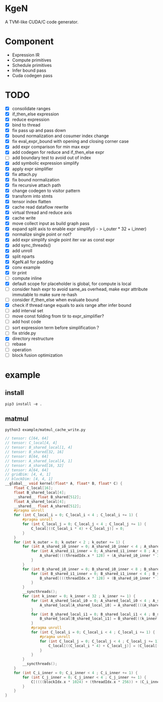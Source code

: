 # KgeN
A TVM-like CUDA/C code generator.

# Component
* Expression IR
* Compute primitives
* Schedule primitives
* Infer bound pass
* Cuda codegen pass

# TODO
- [x] consolidate ranges
- [x] if_then_else expression
- [x] reduce expression
- [x] bind to thread
- [x] fix pass up and pass down
- [x] bound normalization and cosumer index change
- [x] fix eval_expr_bound with opening and closing corner case
- [x] add expr comparison for min max expr
- [x] add codegen for reduce and if_then_else expr
- [ ] add boundary test to avoid out of index
- [x] add symbolic expression simplify
- [x] apply expr simplifier
- [x] fix attach.py
- [x] fix bound normalization
- [x] fix recursive attach path
- [x] change codegen to visitor pattern
- [x] transform into stmts
- [x] tensor index flatten 
- [x] cache read dataflow rewrite
- [x] virtual thread and reduce axis
- [x] cache write
- [x] move collect input as build graph pass
- [x] expand split axis to enable expr simplify(i - > i_outer * 32 + i_inner)
- [x] normalize single point or not?
- [x] add expr simplify single point iter var as const expr
- [x] add sync_threads()
- [x] add unroll
- [x] split nparts
- [x] KgeN.all for padding
- [x] conv example
- [x] tir print
- [ ] compute inline
- [x] default scope for placeholder is global, for compute is local
- [ ] consider hash expr to avoid same_as overhead, make expr attribute immutable to make sure re-hash
- [ ] consider if_then_else when evaluate bound
- [x] check if thread range equals to axis range after infer bound
- [ ] add interval set
- [ ] move const folding from tir to expr_simplifier?
- [ ] add host code
- [ ] sort expression term before simplification？
- [ ] fix stride.py
- [x] directory restructure
- [ ] rebase
- [ ] operation
- [ ] block fusion optimization

# example
## install
```
pip3 install -e .
```

## matmul
```
python3 example/matmul_cache_write.py
```

```c
// tensor: C[64, 64]
// tensor: C_local[4, 4]
// tensor: B_shared_local[1, 4]
// tensor: B_shared[32, 16]
// tensor: B[64, 64]
// tensor: A_shared_local[4, 1]
// tensor: A_shared[16, 32]
// tensor: A[64, 64]
// gridDim: [4, 4, 1]
// blockDim: [4, 4, 1]
__global__ void kernel(float* A, float* B, float* C) {
    float C_local[16];
    float B_shared_local[4];
    __shared__ float B_shared[512];
    float A_shared_local[4];
    __shared__ float A_shared[512];
    #pragma unroll
    for (int C_local_i = 0; C_local_i < 4 ; C_local_i += 1) {
        #pragma unroll
        for (int C_local_j = 0; C_local_j < 4 ; C_local_j += 1) {
            C_local[((C_local_i * 4) + C_local_j)] = 0;
        }
    }
    for (int k_outer = 0; k_outer < 2 ; k_outer += 1) {
        for (int A_shared_i0_inner = 0; A_shared_i0_inner < 4 ; A_shared_i0_inner += 1) {
            for (int A_shared_i1_inner = 0; A_shared_i1_inner < 8 ; A_shared_i1_inner += 1) {
                A_shared[(((threadIdx.x * 128) + (A_shared_i0_inner * 32)) + ((threadIdx.y * 8) + A_shared_i1_inner))] = A[((((threadIdx.x * 256) + (A_shared_i0_inner * 64)) + (blockIdx.x * 1024)) + (((threadIdx.y * 8) + A_shared_i1_inner) + (k_outer * 32)))];
            }
        }
        for (int B_shared_i0_inner = 0; B_shared_i0_inner < 8 ; B_shared_i0_inner += 1) {
            for (int B_shared_i1_inner = 0; B_shared_i1_inner < 4 ; B_shared_i1_inner += 1) {
                B_shared[(((threadIdx.x * 128) + (B_shared_i0_inner * 16)) + ((threadIdx.y * 4) + B_shared_i1_inner))] = B[((((threadIdx.x * 512) + (B_shared_i0_inner * 64)) + (k_outer * 2048)) + (((threadIdx.y * 4) + B_shared_i1_inner) + (blockIdx.y * 16)))];
            }
        }
        __syncthreads();
        for (int k_inner = 0; k_inner < 32 ; k_inner += 1) {
            for (int A_shared_local_i0 = 0; A_shared_local_i0 < 4 ; A_shared_local_i0 += 1) {
                A_shared_local[A_shared_local_i0] = A_shared[(((A_shared_local_i0 * 32) + (threadIdx.x * 128)) + k_inner)];
            }
            for (int B_shared_local_i1 = 0; B_shared_local_i1 < 4 ; B_shared_local_i1 += 1) {
                B_shared_local[B_shared_local_i1] = B_shared[((k_inner * 16) + (B_shared_local_i1 + (threadIdx.y * 4)))];
            }
            #pragma unroll
            for (int C_local_i = 0; C_local_i < 4 ; C_local_i += 1) {
                #pragma unroll
                for (int C_local_j = 0; C_local_j < 4 ; C_local_j += 1) {
                    C_local[((C_local_i * 4) + C_local_j)] = (C_local[((C_local_i * 4) + C_local_j)] + (A_shared_local[C_local_i] * B_shared_local[C_local_j]));
                }
            }
        }
        __syncthreads();
    }
    for (int C_i_inner = 0; C_i_inner < 4 ; C_i_inner += 1) {
        for (int C_j_inner = 0; C_j_inner < 4 ; C_j_inner += 1) {
            C[((((blockIdx.x * 1024) + (threadIdx.x * 256)) + (C_i_inner * 64)) + (((blockIdx.y * 16) + (threadIdx.y * 4)) + C_j_inner))] = C_local[((C_i_inner * 4) + C_j_inner)];
        }
    }
}
```